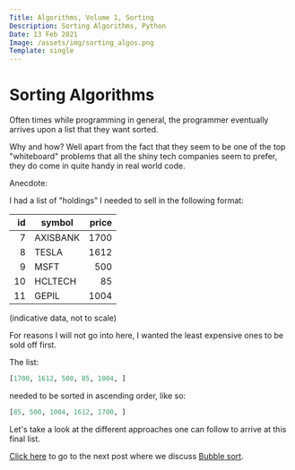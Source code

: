 ```yaml
---
Title: Algorithms, Volume 1, Sorting
Description: Sorting Algorithms, Python
Date: 13 Feb 2021
Image: /assets/img/sorting_algos.png
Template: single
---
```


# Sorting Algorithms

Often times while programming in general, the programmer eventually arrives upon a list that they want sorted. 

Why and how? Well apart from the fact that they seem to be one of the top "whiteboard" problems that all the shiny tech companies seem to prefer, they do come in quite handy in real world code.

Anecdote:

I had a list of "holdings" I needed to sell in the following format:


| id        | symbol           | price  |
| ----: |-------------| -----:|
| 7      | AXISBANK | 1700 |
| 8      | TESLA      |   1612 |
| 9 | MSFT      |    500 |
| 10 | HCLTECH      |    85 |
| 11 | GEPIL      |    1004 |

(indicative data, not to scale)

For reasons I will not go into here, I wanted the least expensive ones to be sold off first.

The list:

```python
[1700, 1612, 500, 85, 1004, ]
```

needed to be sorted in ascending order, like so:

```python
[85, 500, 1004, 1612, 1700, ]
```

Let's take a look at the different approaches one can follow to arrive at this final list.

[Click here](/?sorting_algos_bubble) to go to the next post where we discuss [Bubble sort](/?sorting_algos_bubble).